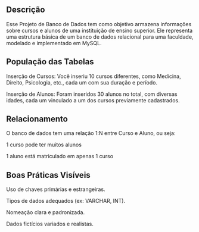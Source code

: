 ## Descrição
Esse  Projeto de Banco de Dados tem como objetivo armazena informações sobre cursos e alunos de uma instituição de ensino superior.
Ele representa uma  estrutura básica de um banco de dados relacional para uma faculdade, modelado e implementado em MySQL.

## População das Tabelas
Inserção de Cursos:
Você inseriu 10 cursos diferentes, como Medicina, Direito, Psicologia, etc., cada um com sua duração e período.

Inserção de Alunos:
Foram inseridos 30 alunos no total, com diversas idades, cada um vinculado a um dos cursos previamente cadastrados.

## Relacionamento
O banco de dados tem uma relação 1:N entre Curso e Aluno, ou seja:

1 curso pode ter muitos alunos

1 aluno está matriculado em apenas 1 curso

## Boas Práticas Visíveis
Uso de chaves primárias e estrangeiras.

Tipos de dados adequados (ex: VARCHAR, INT).

Nomeação clara e padronizada.

Dados fictícios variados e realistas.
